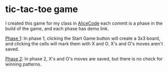 # tic-tac-toe game
I created this game for my class in [AliceCode](https://www.alicecode.org/en)
each commit is a phase in the build of the game, and each phase has demo link.

[Phase 1](https://tic-tac-toe-phase-1.netlify.app/): In phase 1, clicking the Start Game button will create a 3x3 board, and clicking the cells will mark them with X and O. X's and O's moves aren't saved.

[Phase 2](https://tic-tac-toe-phase-2.netlify.app/): In phase 2, X's and O's moves are saved, but there is no check for winning patterns.
